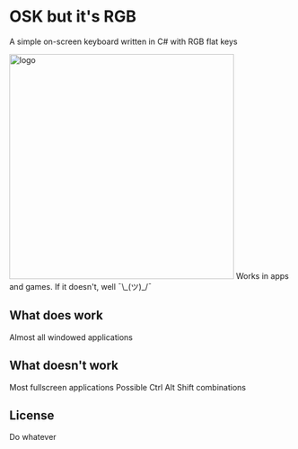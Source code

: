 # OSK but it's RGB
A simple on-screen keyboard written in C# with RGB flat keys

<img src="https://raw.githubusercontent.com/iliyalesani/OSKRGB/main/oskrgbwow.jpg" width="400" alt="logo">
Works in apps and games. If it doesn't, well ¯\_(ツ)_/¯

## What does work
Almost all windowed applications

## What doesn't work
Most fullscreen applications
Possible Ctrl Alt Shift combinations

## License
Do whatever